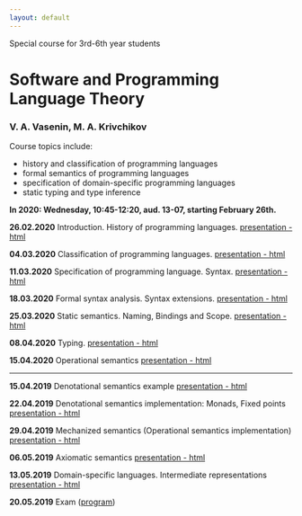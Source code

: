 ```yaml
---
layout: default
---
```

Special course for 3rd-6th year students

# Software and Programming Language Theory

### V. A. Vasenin, M. A. Krivchikov

Course topics include:

* history and classification of programming languages
* formal semantics of programming languages
* specification of domain-specific programming languages
* static typing and type inference

**In 2020: Wednesday, 10:45-12:20, aud. 13-07, starting February 26th.**

<!--Please take a quick survey about the course: [Survey form](https://goo.gl/forms/PYP4oSGn0VfQQL403)-->


**26.02.2020** Introduction. History of programming languages. 
[presentation - html](presentations/01-Introduction.html)

**04.03.2020** Classification of programming languages. 
[presentation - html](presentations/02-Classification.html) 

**11.03.2020** Specification of programming language. Syntax. 
[presentation - html](presentations/03-Specification-Syntax.html) 

**18.03.2020** Formal syntax analysis. Syntax extensions. 
[presentation - html](presentations/04-Macros-Parsing.html) 

**25.03.2020** Static semantics. Naming, Bindings and Scope. 
[presentation - html](presentations/05-Static-Semantics.html)

**08.04.2020** Typing.
[presentation - html](presentations/06-Typing.html) 

**15.04.2020** Operational semantics 
[presentation - html](presentations/07-Operational-Semantics.html)

<hr>

**15.04.2019** Denotational semantics example
[presentation - html](presentations/08-Denotational-semantics-example.html) 

**22.04.2019** Denotational semantics implementation: Monads, Fixed points
[presentation - html](presentations/09-Monads.html) 

**29.04.2019** Mechanized semantics (Operational semantics implementation)
[presentation - html](presentations/10-Operational-Semantics-Implementation.html)

**06.05.2019** Axiomatic semantics 
[presentation - html](presentations/11-Axiomatic-Semantics.html)

**13.05.2019** Domain-specific languages. Intermediate representations
[presentation - html](presentations/12-IR-DSL.html)

**20.05.2019** Exam ([program](presentations/program.html))
<!-- 
**24.05.2019** Possible second date for exam (by appointment)
-->

